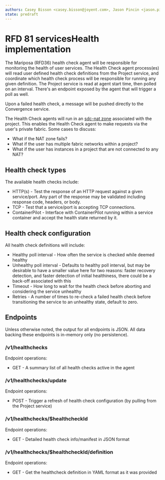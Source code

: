 ```yaml
---
authors: Casey Bisson <casey.bisson@joyent.com>, Jason Pincin <jason.pincin@joyent.com>
state: predraft
---
```


# RFD 81 servicesHealth implementation

The Mariposa (RFD36) health check agent will be responsible for monitoring the health of user services. The Health Check agent process(es) will read user defined health check definitions from the Project service, and coordinate which health check process will be responsible for running any given definition. The Project service is read at agent start time, then polled on an interval. There's an endpoint exposed by the agent that will trigger a poll as well.

Upon a failed health check, a message will be pushed directly to the Convergence service. 

 The Health Check agents will run in an [sdc-nat zone](https://github.com/joyent/sdc-nat) associated with the project. This enables the Health Check agent to make requests via the user's private fabric. Some cases to discuss:
 
* What if the NAT zone fails?
* What if the user has multiple fabric networks within a project?
* What if the user has instances in a project that are not connected to any NAT?

## Health check types

The available health checks include:

* HTTP(s) - Test the response of an HTTP request against a given service/port. Any part of the response may be validated including response code, headers, or body.
* TCP - Test that a service/port is accepting TCP connections.
* ContainerPilot - Interface with ContainerPilot running within a service container and accept the health state returned by it.

## Health check configuration

All health check definitions will include:

* Healthy poll interval - How often the service is checked while deemed healthy
* Unhealthy poll interval - Defaults to healthy poll interval, but may be desirable to have a smaller value here for two reasons: faster recovery detection, and faster detection of initial healthiness, there could be a back-off associated with this
* Timeout - How long to wait for the health check before aborting and considering the service unhealthy
* Retries - A number of times to re-check a failed health check before transitioning the service to an unhealthy state, default to zero.

## Endpoints

Unless otherwise noted, the output for all endpoints is JSON. All data backing these endpoints is in-memory only (no persistence). 

### /v1/healthchecks

Endpoint operations:

* GET - A summary list of all health checks active in the agent

### /v1/healthchecks/update

Endpoint operations:

* POST - Trigger a refresh of health check configuration (by pulling from the Project service)

### /v1/healthchecks/$healthcheckId

Endpoint operations:

* GET - Detailed health check info/manifest in JSON format

### /v1/healthchecks/$healthcheckId/definition

Endpoint operations:

* GET - Get the healthcheck definition in YAML format as it was provided
